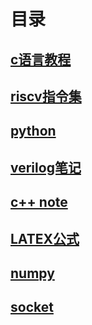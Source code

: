 # 目录



## [c语言教程](./doc/c-language.md)

## [riscv指令集](./doc/riscv-instruction-set.md)

## [python](./doc/learning-python.md) 

## [verilog笔记](./doc/verilog.md)

## [c++ note](./doc/c++.md)

## [LATEX公式](./doc/latex-formula.md)

## [numpy](./doc/numpy.md)

## [socket](./doc/socket.md)